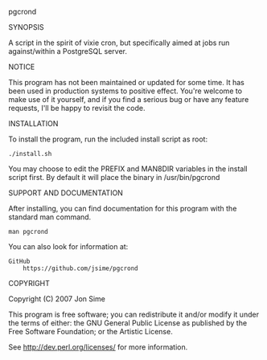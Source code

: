 pgcrond

SYNOPSIS

A script in the spirit of vixie cron, but specifically aimed at jobs
run against/within a PostgreSQL server.

NOTICE

This program has not been maintained or updated for some time. It has
been used in production systems to positive effect. You're welcome to
make use of it yourself, and if you find a serious bug or have any
feature requests, I'll be happy to revisit the code.

INSTALLATION

To install the program, run the included install script as root:

    ./install.sh

You may choose to edit the PREFIX and MAN8DIR variables in the install
script first. By default it will place the binary in /usr/bin/pgcrond

SUPPORT AND DOCUMENTATION

After installing, you can find documentation for this program with the
standard man command.

    man pgcrond

You can also look for information at:

    GitHub
        https://github.com/jsime/pgcrond

COPYRIGHT

Copyright (C) 2007 Jon Sime

This program is free software; you can redistribute it and/or modify it
under the terms of either: the GNU General Public License as published
by the Free Software Foundation; or the Artistic License.

See http://dev.perl.org/licenses/ for more information.
